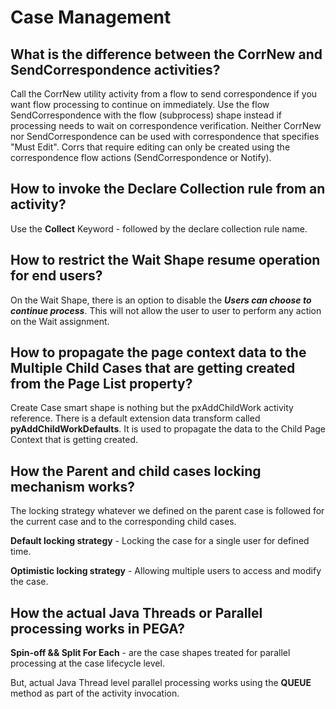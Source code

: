 # Case Management

## What is the difference between the CorrNew and SendCorrespondence activities?

Call the CorrNew utility activity from a flow to send correspondence if you want flow processing to continue on immediately. Use the flow SendCorrespondence with the flow (subprocess) shape instead if processing needs to wait on correspondence verification.  Neither CorrNew nor SendCorrespondence can be used with correspondence that specifies "Must Edit".  Corrs that require editing can only be created using the correspondence flow actions (SendCorrespondence or Notify).

## How to invoke the Declare Collection rule from an activity?

Use the **Collect** Keyword - followed by the declare collection rule name.

## How to restrict the Wait Shape resume operation for end users?

On the Wait Shape, there is an option to disable the ***Users can choose to continue process***. This will not allow the user to user to perform any action on the Wait assignment. 

## How to propagate the page context data to the Multiple Child Cases that are getting created from the Page List property?

Create Case smart shape is nothing but the pxAddChildWork activity reference. There is a default extension data transform called __pyAddChildWorkDefaults__. It is used to propagate the data to the Child Page Context that is getting created. 

## How the Parent and child cases locking mechanism works?

The locking strategy whatever we defined on the parent case is followed for the current case and to the corresponding child cases. 

__Default locking strategy__ - Locking the case for a single user for defined time. 

__Optimistic locking strategy__ - Allowing multiple users to access and modify the case. 

## How the actual Java Threads or Parallel processing works in PEGA?

__Spin-off && Split For Each__ - are the case shapes treated for parallel processing at the case lifecycle level. 

But, actual Java Thread level parallel processing works using the __QUEUE__ method as part of the activity invocation. 